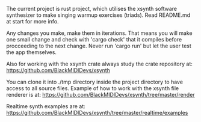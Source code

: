 The current project is rust project, which utilises the xsynth software synthesizer to make singing warmup exercises (triads). Read README.md at start for more info.

Any changes you make, make them in iterations. That means you will make one small change and check with 'cargo check' that it compiles before procceeding to the next change. Never run 'cargo run' but let the user test the app themselves.

Also for working with the xsynth crate always study the crate repository at: https://github.com/BlackMIDIDevs/xsynth 

You can clone it into ./tmp directory inside the project directory to have access to all source files. Example of how to work with the xsynth file renderer is at: https://github.com/BlackMIDIDevs/xsynth/tree/master/render 

Realtime synth examples are at: https://github.com/BlackMIDIDevs/xsynth/tree/master/realtime/examples 


